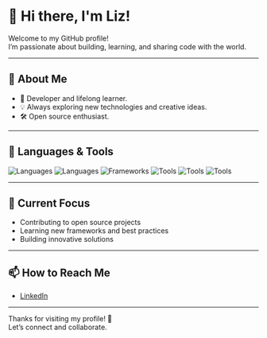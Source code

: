 # 👋 Hi there, I'm Liz!

Welcome to my GitHub profile!  
I’m passionate about building, learning, and sharing code with the world.

---

## 🚀 About Me

- 🌟 Developer and lifelong learner.
- 💡 Always exploring new technologies and creative ideas.
- 🛠️ Open source enthusiast.

---

## 🧰 Languages & Tools

![Languages](https://img.shields.io/badge/Code-VisualBasic-informational?style=flat&logo=VB&color=2b4c7e)
![Languages](https://img.shields.io/badge/Code-JavaScript-informational?style=flat&logo=javascript&color=yellow)
![Frameworks](https://img.shields.io/badge/Framework-React-informational?style=flat&logo=react&color=61DAFB)
![Tools](https://img.shields.io/badge/Framework-Uipath-informational?style=flat&logo=uipatht&color=ea2a15)
![Tools](https://img.shields.io/badge/Framework-AutomationAnywhere-informational?style=flat&logo=automationanywhere&color=fad928)
![Tools](https://img.shields.io/badge/Tools-Git-informational?style=flat&logo=git&color=F05032)

---

## 🌱 Current Focus

- Contributing to open source projects
- Learning new frameworks and best practices
- Building innovative solutions

---

## 📫 How to Reach Me

<!-- Add your social links below! -->
- [LinkedIn](https://www.linkedin.com/in/lizbeth-flores-6b2731164/)

---

Thanks for visiting my profile! 🚀  
Let’s connect and collaborate.

